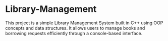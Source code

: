 # Library-Management
This project is a simple Library Management System built in C++ using OOP concepts and data structures. It allows users to manage books and borrowing requests efficiently through a console-based interface.
